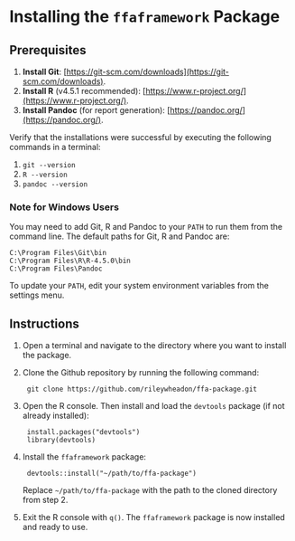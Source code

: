 # Installing the `ffaframework` Package

## Prerequisites

1. **Install Git**: [https://git-scm.com/downloads](https://git-scm.com/downloads). 
2. **Install R** (v4.5.1 recommended): [https://www.r-project.org/](https://www.r-project.org/).
3. **Install Pandoc** (for report generation): [https://pandoc.org/](https://pandoc.org/).

Verify that the installations were successful by executing the following commands in a terminal:

1. `git --version`
2. `R --version`
3. `pandoc --version`

### Note for Windows Users

You may need to add Git, R and Pandoc to your `PATH` to run them from the command line.
The default paths for Git, R and Pandoc are:

```
C:\Program Files\Git\bin
C:\Program Files\R\R-4.5.0\bin
C:\Program Files\Pandoc
```
To update your `PATH`, edit your system environment variables from the settings menu.

## Instructions

1. Open a terminal and navigate to the directory where you want to install the package.
2. Clone the Github repository by running the following command:

        git clone https://github.com/rileywheadon/ffa-package.git

3. Open the R console. Then install and load the `devtools` package (if not already installed): 

        install.packages("devtools")
        library(devtools)

4. Install the `ffaframework` package: 

        devtools::install("~/path/to/ffa-package")
   
    Replace `~/path/to/ffa-package` with the path to the cloned directory from step 2.
   
5. Exit the R console with `q()`. The `ffaframework` package is now installed and ready to use.


